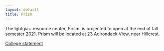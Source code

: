 ```yaml
---
layout: default
title: Prism
---
```


The lgbtqia+ resource center, Prism, is projected to open at the end of fall semester 2021.
Prism will be located at 23 Adirondack View, near Hillcrest. 

[College statement](http://www.middlebury.edu/newsroom/archive/2021-news/node/658567)
